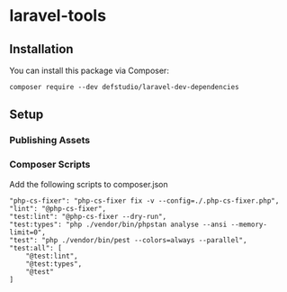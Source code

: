 # laravel-tools

## Installation
You can install this package via Composer:

`composer require --dev defstudio/laravel-dev-dependencies`

## Setup

### Publishing Assets

### Composer Scripts
Add the following scripts to composer.json

```
"php-cs-fixer": "php-cs-fixer fix -v --config=./.php-cs-fixer.php",
"lint": "@php-cs-fixer",
"test:lint": "@php-cs-fixer --dry-run",
"test:types": "php ./vendor/bin/phpstan analyse --ansi --memory-limit=0",
"test": "php ./vendor/bin/pest --colors=always --parallel",
"test:all": [
    "@test:lint",
    "@test:types",
    "@test"
]
```

